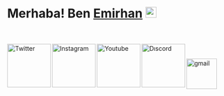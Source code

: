   # Merhaba! Ben [Emirhan](https://github.com/EmirhanSarac) <img src="https://github.com/EmirhanSarac/emirhansarac2/blob/main/mrb.gif" width="25px">
<br><br>
<a href="https://twitter.com/codemirhan">
  <img align="left" alt="Twitter" width="100px" src="https://img.shields.io/badge/Twitter-1DA1F2?style=for-the-badge&logo=Twitter&logoColor=white" />
</a>
<a href="https://www.instagram.com/emirhansarac06/">
  <img align="left" alt="Instagram" width="100px" src="https://img.shields.io/badge/Instagram-E4405F?style=for-the-badge&logo=instagram&logoColor=white" />
</a>
<a href="https://www.youtube.com/c/EmirhanSarac">
  <img align="left" alt="Youtube" width="100px" src="https://img.shields.io/badge/YouTube-FF0000?style=for-the-badge&logo=YouTube&logoColor=white" />
</a>
<a href="https://discord.gg/Zwr4MqyKrC">
  <img align="left" alt="Dıscord" width="100px" src="https://img.shields.io/static/v1?label=Discord&message=Discord&color=7289DA" />
</a>
<br><br>
<a href="mailto:emirhansaraciletisim@gmail.com">
  <img align="left" alt="gmail" width="70px" src="https://img.shields.io/badge/Gmail-EA4335?style=for-the-badge&logo=Gmail&logoColor=white" />
</a>
